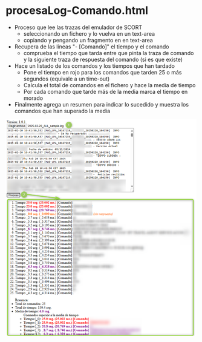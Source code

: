 # procesaLog-Comando.html

- Proceso que lee las trazas del emulador de SCORT
    - seleccionando un fichero y lo vuelva en un text-area
    - copiando y pengando un fragmento en en text-area
- Recupera de las líneas "- [Comando]" el tiempo y el comando
    - comprueba el tiempo que tarda entre que pinta la traza de comando y la siguiente traza de respuesta del comando (si es que existe)
- Hace un listado de los comandos y los tiempos que han tardado
    - Pone el tiempo en rojo para los comandos que tarden 25 o más segundos (equivale a un time-out)
    - Calcula el total de comandos en el fichero y hace la media de tiempo
    - Por cada comando que tarde más de la media marca el tiempo en morado
- Finalmente agrega un resumen para indicar lo sucedido y muestra los comandos que han superado la media

![Ejemplo de ejecucion](/doc/image/sample-run-001.png)